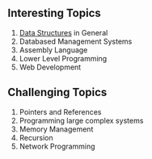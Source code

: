 ## Interesting Topics

1. [Data Structures](https://en.wikipedia.org/wiki/Data_structure) in General
2. Databased Management Systems
3. Assembly Language
4. Lower Level Programming
5. Web Development

## Challenging Topics

1. Pointers and References
2. Programming large complex systems
3. Memory Management
4. Recursion
5. Network Programming
